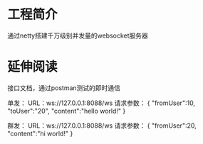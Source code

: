 # 工程简介
通过netty搭建千万级别并发量的websocket服务器
# 延伸阅读

接口文档，通过postman测试的即时通信

单发：
URL：ws://127.0.0.1:8088/ws
请求参数：
        {
        "fromUser":10,
        "toUser":"20",
        "content":"hello world!"
        }

群发：
URL：ws://127.0.0.1:8088/ws
请求参数：
        {
        "fromUser":20,
        "content":"hi world!"
        }